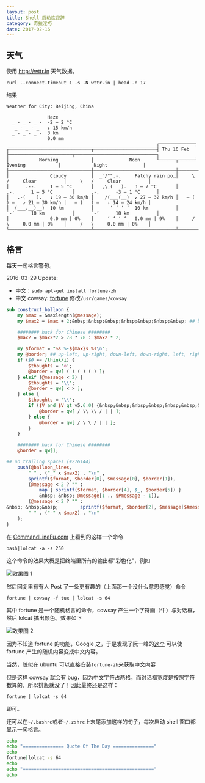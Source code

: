 ```yaml
---
layout: post
title: Shell 启动欢迎辞
category: 奇技淫巧
date: 2017-02-16
---
```


## 天气
使用 http://wttr.in 天气数据。

```shell
curl --connect-timeout 1 -s -N wttr.in | head -n 17
```

结果

```shell
Weather for City: Beijing, China

               Haze
  _ - _ - _ -  -2 – 2 °C
   _ - _ - _   ↓ 15 km/h
  _ - _ - _ -  3 km
               0.0 mm
                                                       ┌─────────────┐
┌──────────────────────────────┬───────────────────────┤ Thu 16 Feb  ├───────────────────────┬──────────────────────────────┐
│           Morning            │             Noon      └──────┬──────┘    Evening            │            Night             │
├──────────────────────────────┼──────────────────────────────┼──────────────────────────────┼──────────────────────────────┤
│               Cloudy         │  _`/"".-.     Patchy rain po…│     \   /     Clear          │     \   /     Clear          │
│      .--.     1 – 5 °C       │   ,\_(   ).   3 – 7 °C       │      .-.      1 – 5 °C       │      .-.      -3 – 1 °C      │
│   .-(    ).   ↓ 19 – 30 km/h │    /(___(__)  ↙ 27 – 32 km/h │   ― (   ) ―   ↙ 21 – 30 km/h │   ― (   ) ―   ↓ 14 – 24 km/h │
│  (___.__)__)  10 km          │      ‘ ‘ ‘ ‘  10 km          │      `-’      10 km          │      `-’      10 km          │
│               0.0 mm | 0%    │     ‘ ‘ ‘ ‘   0.0 mm | 9%    │     /   \     0.0 mm | 0%    │     /   \     0.0 mm | 0%    │
└──────────────────────────────┴──────────────────────────────┴──────────────────────────────┴──────────────────────────────┘
```

## 格言

每天一句格言警句。

<!-- more -->
2016-03-29 Update:

* 中文：`sudo apt-get install fortune-zh`
* 中文 cowsay: [fortune](http://fosschef.com/2011/01/trick-of-fortune-for-linux-mint/)
修改`/usr/games/cowsay`

```perl
sub construct_balloon {
    my $max = &maxlength(@message);
    my $max2 = $max + 2;&nbsp;&nbsp;&nbsp;&nbsp;&nbsp;&nbsp;&nbsp; ## border space fudge.

    ######## hack for Chinese ########
    $max2 = $max2*2 > 78 ? 78 : $max2 * 2;

    my $format = "%s %-${max}s %s\n";
    my @border; ## up-left, up-right, down-left, down-right, left, right
    if ($0 =~ /think/i) {
        $thoughts = 'o';
        @border = qw[ ( ) ( ) ( ) ];
    } elsif (@message < 2) {
        $thoughts = '\\';
        @border = qw[ < > ];
    } else {
        $thoughts = '\\';
        if ($V and $V gt v5.6.0) {&nbsp;&nbsp;&nbsp;&nbsp;&nbsp;&nbsp;&nbsp;&nbsp;&nbsp;&nbsp;&nbsp;&nbsp;&nbsp; # Thanks, perldelta.
            @border = qw[ / \\ \\ / | | ];
        } else {
            @border = qw[ / \ \ / | | ];
        }
    }

    ######## hack for Chinese ########
    @border = qw[];

## no trailing spaces (#276144)
    push(@balloon_lines,
        " " . ("_" x $max2) . "\n" ,
        sprintf($format, $border[0], $message[0], $border[1]),
        (@message < 2 ? "" :
            map { sprintf($format, $border[4], $_, $border[5]) }
            &nbsp; &nbsp; @message[1 .. $#message - 1]),
        (@message < 2 ? "" :
&nbsp; &nbsp;&nbsp;        sprintf($format, $border[2], $message[$#message], $border[3])),
        " " . ("-" x $max2) . "\n"
    );
}
```


在 [CommandLineFu.com](http://www.commandlinefu.com/commands/view/15925/bash-lolcat-a-s-250) 上看到的这样一个命令

```
bash|lolcat -a -s 250
```

这个命令的效果大概是把终端里所有的输出都"彩色化"，例如

![效果图 1](http://7xkunb.com1.z0.glb.clouddn.com/markdown/1458732915816.png)

然后回复里有有人 Post 了一条更有趣的（上面那一个没什么意思感觉）命令

```
fortune | cowsay -f tux | lolcat -s 64
```

其中 fortune 是一个随机格言的命令，cowsay 产生一个字符画（牛）与对话框，然后 lolcat 搞出颜色。效果如下

![效果图 2](http://7xkunb.com1.z0.glb.clouddn.com/markdown/1458733086462.png)

因为不知道 fortune 的功能，Google 之，于是发现了阮一峰的[这个](http://www.ruanyifeng.com/blog/2015/04/fortune.html) 可以使 fortune 产生的随机内容变成中文内容。

当然，貌似在 ubuntu 可以直接安装`fortune-zh`来获取中文内容

但是这样 cowsay 就会有 bug，因为中文字符占两格，而对话框宽度是按照字符数算的，所以排版就没了！因此最终还是这样：

```
fortune | lolcat -s 64
```

即可。

还可以在`~/.bashrc`或者`~/.zshrc`上末尾添加这样的句子，每次启动 shell 窗口都显示一句格言。

```sh
echo
echo "=============== Quote Of The Day ==============="
echo
fortune|lolcat -s 64
echo
echo "================================================"
echo
```
